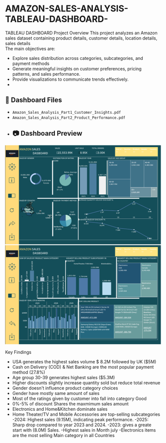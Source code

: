 # AMAZON-SALES-ANALYSIS-TABLEAU-DASHBOARD-
TABLEAU DASHBOARD
Project Overview
This project analyzes an Amazon sales dataset containing product details, customer details, location details, sales details  
The main objectives are:  

- Explore sales distribution across categories, subcategories, and payment methods 
-  Generate meaningful insights on customer preferences, pricing patterns, and sales performance.
- Provide visualizations to communicate trends effectively.
- 
## 📂 Dashboard Files
- `Amazon_Sales_Analysis_Part1_Customer_Insights.pdf`  
- `Amazon_Sales_Analysis_Part2_Product_Performance.pdf`
- ## 📷 Dashboard Preview
![Customer Insights](Amazon_Sales_Analysis_Part1_Customer_Insights.png)
![Product Performance](Amazon_Sales_Analysis_Part2_Product_Performance.png)

Key Findings
- USA generates the highest sales volume $ 8.2M followed by UK ($5M)
- Cash on Delivery (COD) & Net Banking are the most popular payment method (27.8%)
-  Age group 30-39 generates highest sales ($5.3M)
- Higher discounts slightly increase quantity sold but reduce total revenue
- Gender doesn't influence product category choices
- Gender have mostly same amount of sales 
- Most of the ratings given by customer into fall into category Good
- 0%-5% of discount Shares the maxmimum sales amount
- Electronics and Home&Kitchen dominate sales
- Home Theater/TV and Mobile Accessories are top-selling subcategories
-2024: Highest sales (9.15M), indicating peak performance.
-2025: Sharp drop compared to year 2023 and 2024.
-2023: gives a greate start with (8.0M) Sales.
-Highest sales in Month july
-Electronics items are the most selling Main category in all Countries
